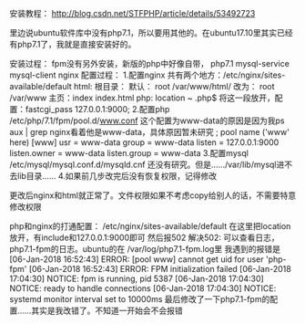 安装教程：
http://blog.csdn.net/STFPHP/article/details/53492723

里边说ubuntu软件库中没有php7.1，所以要用其他的。在ubuntu17.10里其实已经有php7.1了，我就是直接安装好的。


安装过程：
	fpm没有另外安装，新版的php中好像自带，
	php7.1
	mysql-service mysql-client
	nginx
配置过程：
    1.配置nginx
        共有两个地方：/etc/nginx/sites-available/default
	    html:
	        根目录：
		    默认：
			root /var/www/html/
		    改为：
			root /var/www
                主页：index index.html
	    php:
		location ~ \.php$
		将这一段放开，配置：fastcgi_pass 127.0.0.1:9000;
    2.配置php
	/etc/php/7.1/fpm/pool.d/www.conf
	这个配置为www-data的原因是因为我ps aux | grep nginx看着他是www-data，具体原因暂未研究
	; pool name ('www' here)
	    [www]
	    usr = www-data
	    group = www-data
	    listen = 127.0.0.1:9000
	    listen.owner = www-data
            listen.group = www-data
    3.配置mysql
	/etc/mysql/mysql.conf.d/mysqld.cnf
	    还没有研究。但是……/var/lib/mysql进不去lib目录……
    4.如果前几步改完后没有恢复权限，记得修改
	    

更改后nginx和html就正常了。文件权限如果不考虑copy给别人的话，不需要特意修改权限

php和nginx的打通配置：
    /etc/nginx/sites-available/default
    在这里把location放开，有include和127.0.0.1:9000即可
        然后报502
    解决502:
	可以查看日志，php7.1-fpm的日志。ubuntu的在 /var/log/php7.1-fpm.log里
	我遇到的报错是
	       [06-Jan-2018 16:52:43] ERROR: [pool www] cannot get uid for user 'php-fpm'
		[06-Jan-2018 16:52:43] ERROR: FPM initialization failed
		[06-Jan-2018 17:04:30] NOTICE: fpm is running, pid 5387
		[06-Jan-2018 17:04:30] NOTICE: ready to handle connections
		[06-Jan-2018 17:04:30] NOTICE: systemd monitor interval set to 10000ms
	最后修改了一下php7.1-fpm的配置……其实是我改错了。不知道一开始会不会报错

